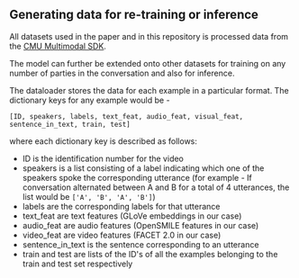 ## Generating data for re-training or inference

All datasets used in the paper and in this repository is processed data from the [CMU Multimodal SDK](https://github.com/A2Zadeh/CMU-MultimodalSDK).

The model can further be extended onto other datasets for training on any number of parties in the conversation and also for inference. 

The dataloader stores the data for each example in a particular format. The dictionary keys for any example would be -    

    [ID, speakers, labels, text_feat, audio_feat, visual_feat, sentence_in_text, train, test]
    
where each dictionary key is described as follows:    
- ID is the identification number for the video
- speakers is a list consisting of a label indicating which one of the speakers spoke the corresponding utterance (for example - If conversation alternated between A and B for a total of 4 utterances, the list would be `['A', 'B', 'A', 'B']`)
- labels are the corresponding labels for that utterance
- text_feat are text features (GLoVe embeddings in our case)
- audio_feat are audio features (OpenSMILE features in our case)
- video_feat are video features (FACET 2.0 in our case)
- sentence_in_text is the sentence corresponding to an utterance
- train and test are lists of the ID's of all the examples belonging to the train and test set respectively
